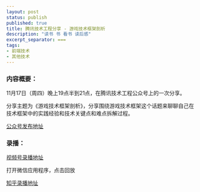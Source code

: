 ```yaml
---
layout: post
status: publish
published: true
title: 腾讯技术工程分享 - 游戏技术框架剖析
description: "读书 书 看书 读后感"
excerpt_separator: ===
tags:
- 前端技术
- 其他技术
---
```



### 内容概要：

11月17日（周四）晚上19点半到21点，在腾讯技术工程公众号上的一次分享。

分享主题为《游戏技术框架剖析》，分享围绕游戏技术框架这个话题来聊聊自己在技术框架中的实践经验和技术关键点和难点拆解过程。

[公众号发布地址](https://mp.weixin.qq.com/s/heywA9TT98K8r51GETHOOQ)


### 录播：

[视频号录播地址](https://mp.weixin.qq.com/s/heywA9TT98K8r51GETHOOQ)

打开微信应用程序，点击回放

[知乎录播地址](https://www.zhihu.com/zvideo/1576695970477084672)

